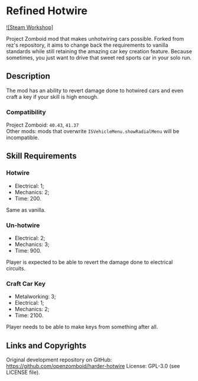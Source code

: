 # Refined Hotwire
[![Steam Workshop]](https://steamcommunity.com/sharedfiles/filedetails/?id=2687515849)

Project Zomboid mod that makes unhotwiring cars possible. Forked from rez's repository, it aims to change back the requirements to vanilla standards while still retaining the amazing car key creation feature. Because sometimes, you just want to drive that sweet red sports car in your solo run.

## Description
The mod has an ability to revert damage done to hotwired cars and even craft a key if your skill is high enough.

### Compatibility
Project Zomboid: `40.43`, `41.37`  
Other mods: mods that overwrite `ISVehicleMenu.showRadialMenu` will be incompatible.

## Skill Requirements

### Hotwire
* Electrical: 1;
* Mechanics: 2;
* Time: 200.

Same as vanilla.

### Un-hotwire
* Electrical: 2;
* Mechanics: 3;
* Time: 900.

Player is expected to be able to revert the damage done to electrical circuits.

### Craft Car Key
* Metalworking: 3;
* Electrical: 1;
* Mechanics: 2;
* Time: 2100.

Player needs to be able to make keys from something after all.

## Links and Copyrights
Original development repository on GitHub: https://github.com/openzomboid/harder-hotwire
License: GPL-3.0 (see LICENSE file).
